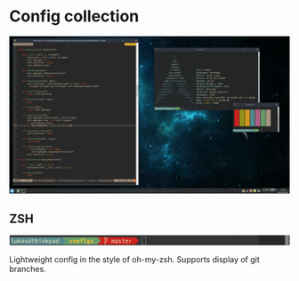 # Config collection
![desktop](/screenshots/desktop.png)

## ZSH
![desktop](/screenshots/zsh.png)

Lightweight config in the style of oh-my-zsh. Supports display of git branches.
